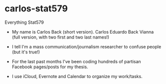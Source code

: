 # carlos-stat579
Everything Stat579

* My name is Carlos Back (short version). Carlos Eduardo Back Vianna (full version, with two first and two last names!)

* I tell I'm a mass communication/journalism researcher to confuse people (but it's true!)

* For the last past months I've been coding hundreds of partisan Facebook pages/posts for my thesis. 

* I use iCloud, Evernote and Calendar to organize my work/tasks. 
